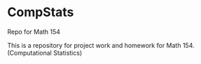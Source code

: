 # CompStats
Repo for Math 154

This is a repository for project work and homework for Math 154.
(Computational Statistics)
